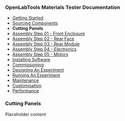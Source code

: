 ### OpenLabTools Materials Tester Documentation
- [Getting Started](\00-getting_started.md)
- [Sourcing Components](\01-sourcing_components.md)
- **Cutting Panels**
- [Assembly Step 01 - Front Enclosure](\03-assembly-01_front_enclosure.md)
- [Assembly Step 02 - Rear Face](\03-assembly-02_rear_face.md)
- [Assembly Step 03 - Rear Module](\03-assembly-03_rear_module.md)
- [Assembly Step 04 - Electronics](\03-assembly-04_electronics.md)
- [Assembly Step 05 - Motors](\03-assembly-05_motors.md)
- [Installing Software](\04-installing_software.md)
- [Commissioning](\05-commissioning.md)
- [Designing An Experiment](\06-designing_an_experiment.md)
- [Running An Experiment](\07-running_an_experiment.md)
- [Maintenance](\08-maintenance.md)
- [Customisation](\09-customisation.md)
- [Performance](\10-performance.md)

### Cutting Panels

[//]: # (END TITLE BLOCK)

Placeholder content
